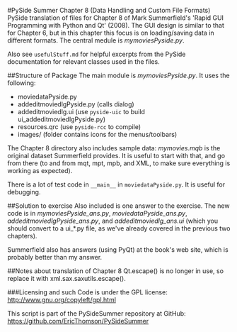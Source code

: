 #PySide Summer Chapter 8 (Data Handling and Custom File Formats)
PySide translation of files for Chapter 8 of Mark Summerfield's 'Rapid GUI Programming with Python and Qt' (2008). The GUI design is similar to that for Chapter 6, but in this chapter this focus is on loading/saving data in different formats. The central medule is _mymoviesPyside.py_.

Also see `usefulStuff.md` for helpful excerpts from the PySide documentation for relevant classes used in the files.

##Structure of Package
The main module is _mymoviesPyside.py_. It uses the following: 
*  moviedataPyside.py 
*  addeditmoviedlgPyside.py (calls dialog)
*  addeditmoviedlg.ui (use `pyside-uic` to build ui_addeditmoviedlgPyside.py)
*  resources.qrc (use `pyside-rcc` to compile)
*  images/  (folder contains icons for the menus/toolbars)

The Chapter 8 directory also includes sample data: _mymovies.mqb_ is the original dataset Summerfield provides. It is useful to start with that, and go from there (to and from mqt, mpt, mpb, and XML, to make sure everything is working as expected).

There is a lot of test code in `__main__` in `moviedataPyside.py`. It is useful for debugging.

##Solution to exercise
Also included is one answer to the exercise. The new code is in _mymoviesPyside_ans.py_, _moviedataPyside_ans.py_, _addeditmoviedlgPyside_ans.py_, and _addeditmoviedlg_ans.ui_ (which you should convert to a ui_*.py file, as we've already covered in the previous two chapters). 

Summerfield also has answers (using PyQt) at the book's web site, which is probably better than my answer.

##Notes about translation of Chapter 8
Qt.escape() is no longer in use, so replace it with xml.sax.saxutils.escape().

###Licensing and such
Code is under the GPL license: http://www.gnu.org/copyleft/gpl.html

This script is part of the PySideSummer repository at GitHub:
https://github.com/EricThomson/PySideSummer

